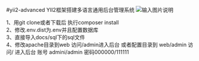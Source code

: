 #yii2-advanced
YII2框架搭建多语言通用后台管理系统
![输入图片说明](http://git.oschina.net/uploads/images/2016/1107/220810_5f2c3d89_5211.png "在这里输入图片标题")


1、用git clone或者下载后 执行composer install   
2、修改.env.dist为.env并且配置数据库  
3、直接导入docs/sql下的sql文件  
4、修改apache目录到web  访问/admin进入后台   或者配置目录到 web/admin  访问/ 进入后台
   账号 admini/admin  密码000000/111111
